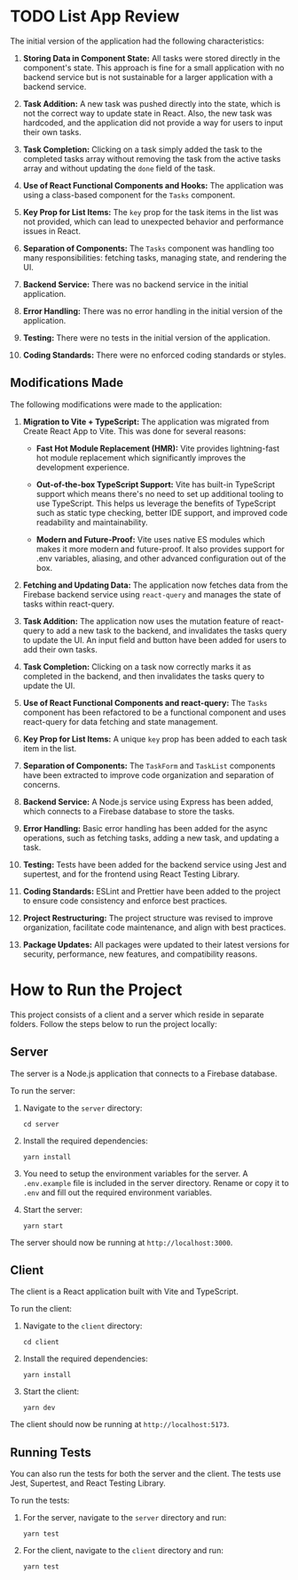 # TODO List App Review

The initial version of the application had the following characteristics:

1. **Storing Data in Component State:** All tasks were stored directly in the component's state. This approach is fine for a small application with no backend service but is not sustainable for a larger application with a backend service.

2. **Task Addition:** A new task was pushed directly into the state, which is not the correct way to update state in React. Also, the new task was hardcoded, and the application did not provide a way for users to input their own tasks.

3. **Task Completion:** Clicking on a task simply added the task to the completed tasks array without removing the task from the active tasks array and without updating the `done` field of the task.

4. **Use of React Functional Components and Hooks:** The application was using a class-based component for the `Tasks` component.

5. **Key Prop for List Items:** The `key` prop for the task items in the list was not provided, which can lead to unexpected behavior and performance issues in React.

6. **Separation of Components:** The `Tasks` component was handling too many responsibilities: fetching tasks, managing state, and rendering the UI.

7. **Backend Service:** There was no backend service in the initial application.

8. **Error Handling:** There was no error handling in the initial version of the application.

9. **Testing:** There were no tests in the initial version of the application.

10. **Coding Standards:** There were no enforced coding standards or styles.

## Modifications Made

The following modifications were made to the application:

1. **Migration to Vite + TypeScript:** The application was migrated from Create React App to Vite. This was done for several reasons:

   - **Fast Hot Module Replacement (HMR):** Vite provides lightning-fast hot module replacement which significantly improves the development experience.

   - **Out-of-the-box TypeScript Support:** Vite has built-in TypeScript support which means there's no need to set up additional tooling to use TypeScript. This helps us leverage the benefits of TypeScript such as static type checking, better IDE support, and improved code readability and maintainability.

   - **Modern and Future-Proof:** Vite uses native ES modules which makes it more modern and future-proof. It also provides support for .env variables, aliasing, and other advanced configuration out of the box.

2. **Fetching and Updating Data:** The application now fetches data from the Firebase backend service using `react-query` and manages the state of tasks within react-query.

3. **Task Addition:** The application now uses the mutation feature of react-query to add a new task to the backend, and invalidates the tasks query to update the UI. An input field and button have been added for users to add their own tasks.

4. **Task Completion:** Clicking on a task now correctly marks it as completed in the backend, and then invalidates the tasks query to update the UI.

5. **Use of React Functional Components and react-query:** The `Tasks` component has been refactored to be a functional component and uses react-query for data fetching and state management.

6. **Key Prop for List Items:** A unique `key` prop has been added to each task item in the list.

7. **Separation of Components:** The `TaskForm` and `TaskList` components have been extracted to improve code organization and separation of concerns.

8. **Backend Service:** A Node.js service using Express has been added, which connects to a Firebase database to store the tasks.

9. **Error Handling:** Basic error handling has been added for the async operations, such as fetching tasks, adding a new task, and updating a task.

10. **Testing:** Tests have been added for the backend service using Jest and supertest, and for the frontend using React Testing Library.

11. **Coding Standards:** ESLint and Prettier have been added to the project to ensure code consistency and enforce best practices.

12. **Project Restructuring:** The project structure was revised to improve organization, facilitate code maintenance, and align with best practices.

13. **Package Updates:** All packages were updated to their latest versions for security, performance, new features, and compatibility reasons.

# How to Run the Project

This project consists of a client and a server which reside in separate folders. Follow the steps below to run the project locally:

## Server

The server is a Node.js application that connects to a Firebase database.

To run the server:

1. Navigate to the `server` directory:

   ```
   cd server
   ```

2. Install the required dependencies:

   ```
   yarn install
   ```

3. You need to setup the environment variables for the server. A `.env.example` file is included in the server directory. Rename or copy it to `.env` and fill out the required environment variables.

4. Start the server:

   ```
   yarn start
   ```

The server should now be running at `http://localhost:3000`.

## Client

The client is a React application built with Vite and TypeScript.

To run the client:

1. Navigate to the `client` directory:

   ```
   cd client
   ```

2. Install the required dependencies:

   ```
   yarn install
   ```

3. Start the client:

   ```
   yarn dev
   ```

The client should now be running at `http://localhost:5173`.

## Running Tests

You can also run the tests for both the server and the client. The tests use Jest, Supertest, and React Testing Library.

To run the tests:

1. For the server, navigate to the `server` directory and run:

   ```
   yarn test
   ```

2. For the client, navigate to the `client` directory and run:

   ```
   yarn test
   ```
